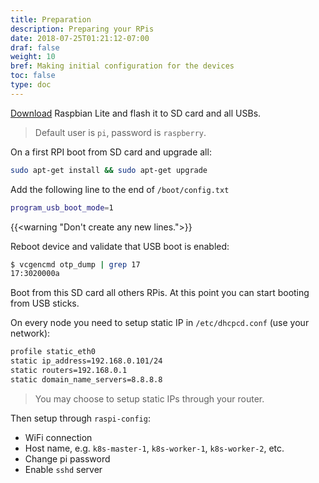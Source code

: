 ```yaml
---
title: Preparation
description: Preparing your RPis 
date: 2018-07-25T01:21:12-07:00
draf: false
weight: 10
bref: Making initial configuration for the devices
toc: false
type: doc
---
```


[Download](https://www.raspberrypi.org/downloads/raspbian/) Raspbian Lite and flash it to SD card and all USBs. 

> Default user is `pi`, password is `raspberry`. 

On a first RPI boot from SD card and upgrade all: 

```bash
sudo apt-get install && sudo apt-get upgrade
```

Add the following line to the end of `/boot/config.txt`

```bash
program_usb_boot_mode=1
```

{{<warning "Don't create any new lines.">}}

Reboot device and validate that USB boot is enabled: 

```bash
$ vcgencmd otp_dump | grep 17
17:3020000a
```

Boot from this SD card all others RPis. At this point you can start booting from USB sticks. 

On every node you need to setup static IP in `/etc/dhcpcd.conf` (use your network): 

```bash
profile static_eth0
static ip_address=192.168.0.101/24
static routers=192.168.0.1
static domain_name_servers=8.8.8.8
``` 

> You may choose to setup static IPs through your router.

Then setup through `raspi-config`: 

* WiFi connection
* Host name, e.g. `k8s-master-1`, `k8s-worker-1`, `k8s-worker-2`, etc. 
* Change pi password 
* Enable `sshd` server